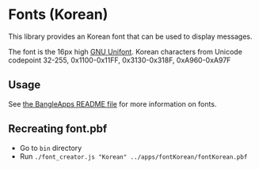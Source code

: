 # Fonts (Korean)

This library provides an Korean font that can be used to display messages.

The font is the 16px high [GNU Unifont](https://unifoundry.com/unifont/index.html).
Korean characters from Unicode codepoint 32-255, 0x1100-0x11FF, 0x3130-0x318F, 0xA960-0xA97F

## Usage

See [the BangleApps README file](https://github.com/espruino/BangleApps/blob/master/README.md#api-reference)
for more information on fonts.


## Recreating font.pbf

* Go to `bin` directory
* Run `./font_creator.js "Korean" ../apps/fontKorean/fontKorean.pbf`
